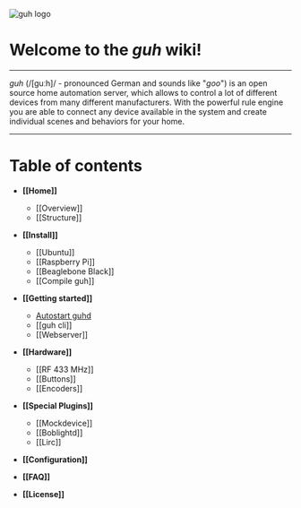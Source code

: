 ![guh logo](wiki/images/guh-logo.png)

# Welcome to the *guh* wiki!
--------------------------------------------
*guh* (/[guːh]/ - pronounced German and sounds like "*goo*") is an open source home automation server, which allows to control a lot of different devices from many different manufacturers. With the powerful rule engine you are able to connect any device available in the system and create individual scenes and behaviors for your home. 

--------------------------------------------
# Table of contents
* **[[Home]]**
    * [[Overview]]
    * [[Structure]]

* **[[Install]]**
    * [[Ubuntu]]
    * [[Raspberry Pi]]
    * [[Beaglebone Black]]
    * [[Compile guh]]

* **[[Getting started]]**
    * [Autostart guhd]()
    * [[guh cli]]
    * [[Webserver]]
    

* **[[Hardware]]**
    * [[RF 433 MHz]]
    * [[Buttons]]
    * [[Encoders]]

* **[[Special Plugins]]**
    * [[Mockdevice]]
    * [[Boblightd]]
    * [[Lirc]]

* **[[Configuration]]**

* **[[FAQ]]**

* **[[License]]**

    











